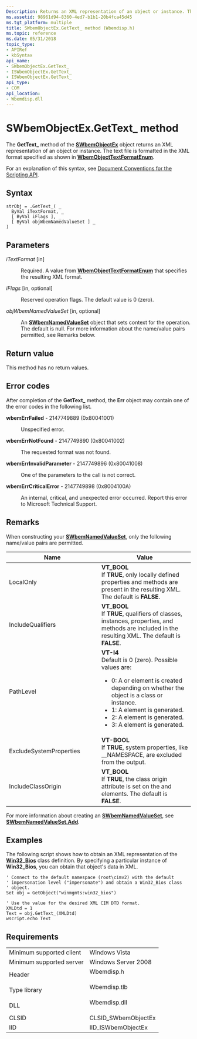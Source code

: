 ```yaml
---
Description: Returns an XML representation of an object or instance. The text file is formatted in the XML format specified as shown in WbemObjectTextFormatEnum.
ms.assetid: 98961d94-8360-4ed7-b1b1-20b4fca45d45
ms.tgt_platform: multiple
title: SWbemObjectEx.GetText_ method (Wbemdisp.h)
ms.topic: reference
ms.date: 05/31/2018
topic_type: 
- APIRef
- kbSyntax
api_name: 
- SWbemObjectEx.GetText_
- ISWbemObjectEx.GetText_
- ISWbemObjectEx.GetText_
api_type: 
- COM
api_location: 
- Wbemdisp.dll
---
```


# SWbemObjectEx.GetText\_ method

The **GetText\_** method of the [**SWbemObjectEx**](swbemobjectex.md) object returns an XML representation of an object or instance. The text file is formatted in the XML format specified as shown in [**WbemObjectTextFormatEnum**](/windows/desktop/api/Wbemdisp/ne-wbemdisp-wbemobjecttextformatenum).

For an explanation of this syntax, see [Document Conventions for the Scripting API](document-conventions-for-the-scripting-api.md).

## Syntax


```VB
strObj = .GetText_( _
  ByVal iTextFormat, _
  [ ByVal iFlags ], _
  [ ByVal objWbemNamedValueSet ] _
)
```



## Parameters

<dl> <dt>

*iTextFormat* \[in\]
</dt> <dd>

Required. A value from [**WbemObjectTextFormatEnum**](/windows/desktop/api/Wbemdisp/ne-wbemdisp-wbemobjecttextformatenum) that specifies the resulting XML format.

</dd> <dt>

*iFlags* \[in, optional\]
</dt> <dd>

Reserved operation flags. The default value is 0 (zero).

</dd> <dt>

*objWbemNamedValueSet* \[in, optional\]
</dt> <dd>

An [**SWbemNamedValueSet**](swbemnamedvalueset.md) object that sets context for the operation. The default is null. For more information about the name/value pairs permitted, see Remarks below.

</dd> </dl>

## Return value

This method has no return values.

## Error codes

After completion of the **GetText\_** method, the **Err** object may contain one of the error codes in the following list.

<dl> <dt>

**wbemErrFailed** - 2147749889 (0x80041001)
</dt> <dd>

Unspecified error.

</dd> <dt>

**wbemErrNotFound** - 2147749890 (0x80041002)
</dt> <dd>

The requested format was not found.

</dd> <dt>

**wbemErrInvalidParameter** - 2147749896 (0x80041008)
</dt> <dd>

One of the parameters to the call is not correct.

</dd> <dt>

**wbemErrCriticalError** - 2147749898 (0x8004100A)
</dt> <dd>

An internal, critical, and unexpected error occurred. Report this error to Microsoft Technical Support.

</dd> </dl>

## Remarks

When constructing your [**SWbemNamedValueSet**](swbemnamedvalueset.md), only the following name/value pairs are permitted.



<table>
<colgroup>
<col style="width: 50%" />
<col style="width: 50%" />
</colgroup>
<thead>
<tr class="header">
<th>Name</th>
<th>Value</th>
</tr>
</thead>
<tbody>
<tr class="odd">
<td>LocalOnly</td>
<td><strong>VT_BOOL</strong><br/> If <strong>TRUE</strong>, only locally defined properties and methods are present in the resulting XML. The default is <strong>FALSE</strong>.<br/></td>
</tr>
<tr class="even">
<td>IncludeQualifiers</td>
<td><strong>VT_BOOL</strong><br/> If <strong>TRUE</strong>, qualifiers of classes, instances, properties, and methods are included in the resulting XML. The default is <strong>FALSE</strong>.<br/></td>
</tr>
<tr class="odd">
<td>PathLevel</td>
<td><strong>VT-I4</strong><br/> Default is 0 (zero). Possible values are:<br/>
<ul>
<li>0: A <CLASS> or <INSTANCE> element is created depending on whether the object is a class or instance.</li>
<li>1: A <VALUE.NAMEDOBJECT> element is generated.</li>
<li>2: A <VALUE.OBJECTWITHLOCALPATH> element is generated.</li>
<li>3: A <VALUE.OBJECTWITHPATH> element is generated.</li>
</ul></td>
</tr>
<tr class="even">
<td>ExcludeSystemProperties</td>
<td><strong>VT-BOOL</strong><br/> If <strong>TRUE</strong>, system properties, like __NAMESPACE, are excluded from the output.<br/></td>
</tr>
<tr class="odd">
<td>IncludeClassOrigin</td>
<td><strong>VT_BOOL</strong><br/> If <strong>TRUE</strong>, the class origin attribute is set on the <PROPERTY> and <METHOD> elements. The default is <strong>FALSE</strong>.<br/></td>
</tr>
</tbody>
</table>



 

For more information about creating an [**SWbemNamedValueSet**](swbemnamedvalueset.md), see [**SWbemNamedValueSet.Add**](swbemnamedvalueset-add.md).

## Examples

The following script shows how to obtain an XML representation of the [**Win32\_Bios**](/windows/desktop/CIMWin32Prov/win32-bios) class definition. By specifying a particular instance of **Win32\_Bios**, you can obtain that object's data in XML.


```VB
' Connect to the default namespace (root\cimv2) with the default
' impersonation level ("impersonate") and obtain a Win32_Bios class
' object.
Set obj = GetObject("winmgmts:win32_bios")

' Use the value for the desired XML CIM DTD format. 
XMLDtd = 1
Text = obj.GetText_(XMLDtd)
wscript.echo Text
```



## Requirements



|                                     |                                                                                         |
|-------------------------------------|-----------------------------------------------------------------------------------------|
| Minimum supported client<br/> | Windows Vista<br/>                                                                |
| Minimum supported server<br/> | Windows Server 2008<br/>                                                          |
| Header<br/>                   | <dl> <dt>Wbemdisp.h</dt> </dl>   |
| Type library<br/>             | <dl> <dt>Wbemdisp.tlb</dt> </dl> |
| DLL<br/>                      | <dl> <dt>Wbemdisp.dll</dt> </dl> |
| CLSID<br/>                    | CLSID\_SWbemObjectEx<br/>                                                         |
| IID<br/>                      | IID\_ISWbemObjectEx<br/>                                                          |



 

